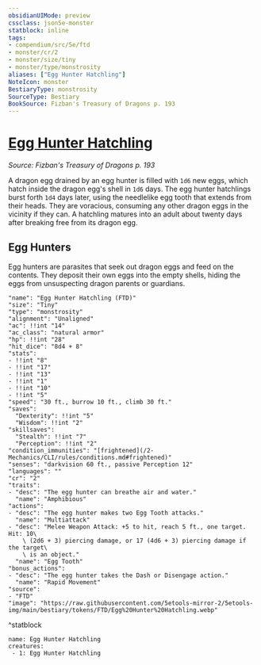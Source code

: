 ```yaml
---
obsidianUIMode: preview
cssclass: json5e-monster
statblock: inline
tags:
- compendium/src/5e/ftd
- monster/cr/2
- monster/size/tiny
- monster/type/monstrosity
aliases: ["Egg Hunter Hatchling"]
NoteIcon: monster
BestiaryType: monstrosity
SourceType: Bestiary
BookSource: Fizban's Treasury of Dragons p. 193
---
```

# [Egg Hunter Hatchling](2-Mechanics/CLI/bestiary/monstrosity/egg-hunter-hatchling-ftd.md)
*Source: Fizban's Treasury of Dragons p. 193*  

A dragon egg drained by an egg hunter is filled with `1d6` new eggs, which hatch inside the dragon egg's shell in `1d6` days. The egg hunter hatchlings burst forth `1d4` days later, using the needlelike egg tooth that extends from their heads. They are voracious, consuming any other dragon eggs in the vicinity if they can. A hatchling matures into an adult about twenty days after breaking free from its dragon egg.

## Egg Hunters

Egg hunters are parasites that seek out dragon eggs and feed on the contents. They deposit their own eggs into the empty shells, hiding the eggs from unsuspecting dragon parents or guardians.

```statblock
"name": "Egg Hunter Hatchling (FTD)"
"size": "Tiny"
"type": "monstrosity"
"alignment": "Unaligned"
"ac": !!int "14"
"ac_class": "natural armor"
"hp": !!int "28"
"hit_dice": "8d4 + 8"
"stats":
- !!int "8"
- !!int "17"
- !!int "13"
- !!int "1"
- !!int "10"
- !!int "5"
"speed": "30 ft., burrow 10 ft., climb 30 ft."
"saves":
  "Dexterity": !!int "5"
  "Wisdom": !!int "2"
"skillsaves":
  "Stealth": !!int "7"
  "Perception": !!int "2"
"condition_immunities": "[frightened](/2-Mechanics/CLI/rules/conditions.md#frightened)"
"senses": "darkvision 60 ft., passive Perception 12"
"languages": ""
"cr": "2"
"traits":
- "desc": "The egg hunter can breathe air and water."
  "name": "Amphibious"
"actions":
- "desc": "The egg hunter makes two Egg Tooth attacks."
  "name": "Multiattack"
- "desc": "Melee Weapon Attack: +5 to hit, reach 5 ft., one target. Hit: 10\
    \ (2d6 + 3) piercing damage, or 17 (4d6 + 3) piercing damage if the target\
    \ is an object."
  "name": "Egg Tooth"
"bonus_actions":
- "desc": "The egg hunter takes the Dash or Disengage action."
  "name": "Rapid Movement"
"source":
- "FTD"
"image": "https://raw.githubusercontent.com/5etools-mirror-2/5etools-img/main/bestiary/tokens/FTD/Egg%20Hunter%20Hatchling.webp"
```
^statblock

```encounter-table
name: Egg Hunter Hatchling
creatures:
 - 1: Egg Hunter Hatchling
```
